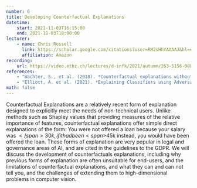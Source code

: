 ```yaml
---
number: 6
title: Developing Counterfactual Explanations
datetime:
    start: 2021-11-03T16:15:00
    end: 2021-11-03T18:00:00
lecturer: 
    - name: Chris Russell
      link: https://scholar.google.com/citations?user=RM2sHhYAAAAJ&hl=en
      affiliation: Amazon
recording:
    url: https://video.ethz.ch/lectures/d-infk/2021/autumn/263-5156-00L/97738414-971b-409e-a72a-9c1fafb5a978.html
references:
    - "Wachter, S., et al. (2018). *Counterfactual explanations without opening the black box: automated decisions and the GDPR.* Harvard Journal of Law & Technology, 31(2). [Available online.](https://jolt.law.harvard.edu/assets/articlePDFs/v31/Counterfactual-Explanations-without-Opening-the-Black-Box-Sandra-Wachter-et-al.pdf) **[Chapters I–IV]**"
    - "Elliott, A. et al. (2021). *Explaining Classifiers using Adversarial Perturbations on the Perceptual Ball.* [Available online.](https://openaccess.thecvf.com/content/CVPR2021/papers/Elliott_Explaining_Classifiers_Using_Adversarial_Perturbations_on_the_Perceptual_Ball_CVPR_2021_paper.pdf)"
math: false
---
```


Counterfactual Explanations are a relatively recent form of explanation designed to explicitly meet the needs of non-technical users.
Unlike methods such as Shapley values that providing measures of the relative importance of features, counterfactual explanations offer simple direct explanations of the form:
You were not offered a loan because your salary was <span>$</span>30k, if it had been <span>$</span>45k instead, you would have been offered the loan.
These forms of explanation are very popular in legal and governance areas of AI, and are cited in the guidelines to the GDPR.
We will discuss the development of counterfactuals explanations, including why previous forms of explanation are often unsuitable for end-users, and the limitations of counterfactual explanations, and what they can and can not tell you, and the challenges of extending them to high-dimensional problems in computer vision.